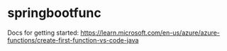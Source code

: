 # springbootfunc

Docs for getting started:
https://learn.microsoft.com/en-us/azure/azure-functions/create-first-function-vs-code-java
